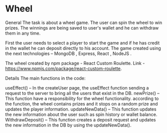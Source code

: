 # Wheel 

General 
The task is about a wheel game. The user can spin the wheel to win prizes.
The winnings are being saved to user's wallet and he can withdraw them in any time. 

First the user needs to select a player to start the game and if he has credit in the wallet he can deposit directly to his account. 
The game created using the next technologies  – MongoDB , Express, React ,   NodeJS .

The wheel created by npm package - React Custom Roulette. 
Link - https://www.npmjs.com/package/react-custom-roulette.   

Details
The main functions in the code: 

useEffect() – In the  createUser page, the useEffect function sending a request to the server to bring all the users that exist in the DB. 
newPrize() – This function have a responsibility for the wheel functionality.
according to the function, the wheel contains prizes and it stops on a random prize and updates the player information.
updateNewData() – This function updates the new information about the user such as spin history or wallet balance.
WithdrawDeposit() – This function creates a deposit request and updates the new information in the DB by using the updateNewData(). 
